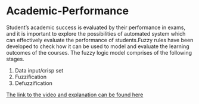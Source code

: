 # Academic-Performance
Student’s academic success is evaluated by their performance in exams, and it is important to explore the possibilities of automated system which can effectively evaluate the performance of students.Fuzzy rules have been developed to check how it can be used to model and evaluate the learning outcomes of the courses.
The fuzzy logic model comprises of the following stages.
1. Data input/crisp set
2. Fuzzification
3. Defuzzification

[The link to the video and explanation can be found here]([https://www.google.com](https://drive.google.com/file/d/1DTNV3HFw5kcLe3gjfBjz4YR0awe0RWYL/view?usp=sharing))
